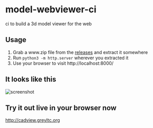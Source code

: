 # model-webviewer-ci
ci to build a 3d model viewer for the web

## Usage
1. Grab a www<span></span>.zip file from the [releases](https://github.com/greyltc/model-webviewer-ci/releases) and extract it somewhere
1. Run `python3 -m http.server` wherever you extracted it
1. Use your browser to visit http://localhost:8000/

## It looks like this
![screenshot]((screenshot.png))

## Try it out live in your browser now
http://cadview.greyltc.org
